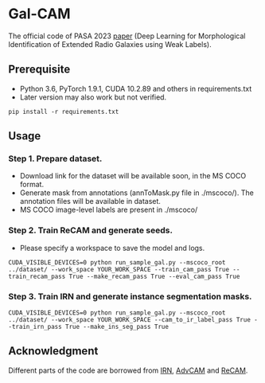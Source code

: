 # Gal-CAM
The official code of PASA 2023 [paper](http://arxiv.org/abs/2308.05166) (Deep Learning for Morphological Identification of Extended Radio Galaxies using Weak Labels). 

## Prerequisite
- Python 3.6, PyTorch 1.9.1, CUDA 10.2.89 and others in requirements.txt
- Later version may also work but not verified.
```
pip install -r requirements.txt
```

## Usage
### Step 1. Prepare dataset.
- Download link for the dataset will be available soon, in the MS COCO format.
- Generate mask from annotations (annToMask.py file in ./mscoco/). The annotation files will be available in dataset.
- MS COCO image-level labels are present in ./mscoco/
### Step 2. Train ReCAM and generate seeds.
- Please specify a workspace to save the model and logs.
```
CUDA_VISIBLE_DEVICES=0 python run_sample_gal.py --mscoco_root ../dataset/ --work_space YOUR_WORK_SPACE --train_cam_pass True --train_recam_pass True --make_recam_pass True --eval_cam_pass True
```
### Step 3. Train IRN and generate instance segmentation masks.
```
CUDA_VISIBLE_DEVICES=0 python run_sample_gal.py --mscoco_root ../dataset/ --work_space YOUR_WORK_SPACE --cam_to_ir_label_pass True --train_irn_pass True --make_ins_seg_pass True
```

## Acknowledgment
Different parts of the code are borrowed from [IRN](https://github.com/jiwoon-ahn/irn), [AdvCAM](https://github.com/jbeomlee93/AdvCAM) and [ReCAM](https://github.com/zhaozhengChen/ReCAM).
